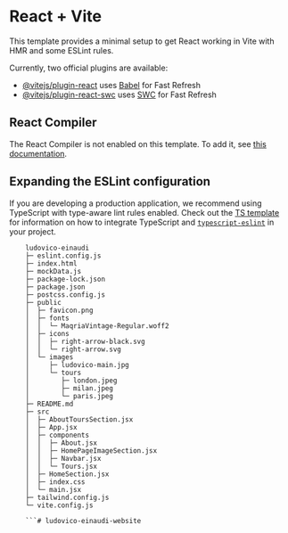 # React + Vite

This template provides a minimal setup to get React working in Vite with HMR and some ESLint rules.

Currently, two official plugins are available:

- [@vitejs/plugin-react](https://github.com/vitejs/vite-plugin-react/blob/main/packages/plugin-react) uses [Babel](https://babeljs.io/) for Fast Refresh
- [@vitejs/plugin-react-swc](https://github.com/vitejs/vite-plugin-react/blob/main/packages/plugin-react-swc) uses [SWC](https://swc.rs/) for Fast Refresh

## React Compiler

The React Compiler is not enabled on this template. To add it, see [this documentation](https://react.dev/learn/react-compiler/installation).

## Expanding the ESLint configuration

If you are developing a production application, we recommend using TypeScript with type-aware lint rules enabled. Check out the [TS template](https://github.com/vitejs/vite/tree/main/packages/create-vite/template-react-ts) for information on how to integrate TypeScript and [`typescript-eslint`](https://typescript-eslint.io) in your project.

```
    ludovico-einaudi
    ├─ eslint.config.js
    ├─ index.html
    ├─ mockData.js
    ├─ package-lock.json
    ├─ package.json
    ├─ postcss.config.js
    ├─ public
    │  ├─ favicon.png
    │  ├─ fonts
    │  │  └─ MaqriaVintage-Regular.woff2
    │  ├─ icons
    │  │  ├─ right-arrow-black.svg
    │  │  └─ right-arrow.svg
    │  └─ images
    │     ├─ ludovico-main.jpg
    │     └─ tours
    │        ├─ london.jpeg
    │        ├─ milan.jpeg
    │        └─ paris.jpeg
    ├─ README.md
    ├─ src
    │  ├─ AboutToursSection.jsx
    │  ├─ App.jsx
    │  ├─ components
    │  │  ├─ About.jsx
    │  │  ├─ HomePageImageSection.jsx
    │  │  ├─ Navbar.jsx
    │  │  └─ Tours.jsx
    │  ├─ HomeSection.jsx
    │  ├─ index.css
    │  └─ main.jsx
    ├─ tailwind.config.js
    └─ vite.config.js

    ```# ludovico-einaudi-website
